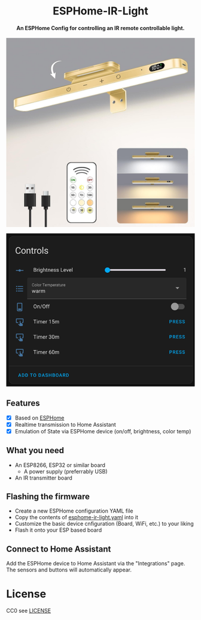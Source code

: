 <h1 align="center">
  ESPHome-IR-Light
</h1>

<h4 align="center">An ESPHome Config for controlling an IR remote controllable light.</h4>

<p align="center"><img src="images/example-product.png" width=512 alt="Example Product"></p>

<p align="center"><img src="images/hass-device-controls.png" width=512 alt="Home Assistant Device controls"></p>

## Features

* [x] Based on [ESPHome][esphome]
* [x] Realtime transmission to Home Assistant
* [x] Emulation of State via ESPHome device (on/off, brightness, color temp)

## What you need

* An ESP8266, ESP32 or similar board
  * A power supply (preferrably USB)
* An IR transmitter board

## Flashing the firmware

* Create a new ESPHome configuration YAML file
* Copy the contents of [esphome-ir-light.yaml](esphome-ir-light.yaml) into it
* Customize the basic device cnfiguration (Board, WiFi, etc.) to your liking
* Flash it onto your ESP based board

## Connect to Home Assistant

Add the ESPHome device to Home Assistant via the "Integrations" page.
The sensors and buttons will automatically appear.

# License

CC0 see [LICENSE](LICENSE)

[esphome]: https://esphome.io/